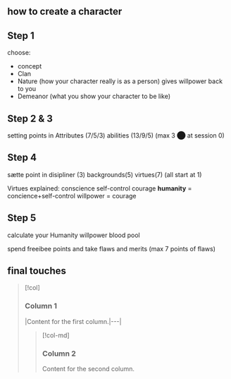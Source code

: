 how to create a character 
---

## Step 1
choose:
- concept
- Clan
- Nature (how your character really is as a person) gives willpower back to you
- Demeanor (what you show your character to be like)


## Step 2 & 3
setting points in
Attributes (7/5/3)
abilities (13/9/5) (max 3 ⬤ at session 0)

## Step 4
sætte point in
disipliner (3)
backgrounds(5)
virtues(7) (all start at 1)

Virtues explained:
conscience 
self-control
courage
**humanity** = concience+self-control
willpower = courage
## Step 5
calculate your 
Humanity
willpower
blood pool

spend freeibee points
and take flaws and merits (max 7 points of flaws)


## final touches

> [!col]
> ### Column 1
> |Content for the first column.|---|
>
>> [!col-md]
>> ### Column 2
>> Content for the second column.

